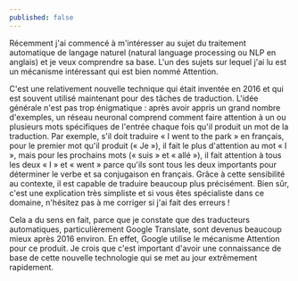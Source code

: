 ```yaml
---
published: false
---
```

Récemment j'ai commencé à m'intéresser au sujet du traitement automatique de langage naturel (natural language processing ou NLP en anglais) et je veux comprendre sa base. L'un des sujets sur lequel j'ai lu est un mécanisme intéressant qui est bien nommé Attention.

C'est une relativement nouvelle technique qui était inventée en 2016 et qui est souvent utilisé maintenant pour des tâches de traduction. L'idée générale n'est pas trop énigmatique : après avoir appris un grand nombre d'exemples, un réseau neuronal comprend comment faire attention à un ou plusieurs mots spécifiques de l'entrée chaque fois qu'il produit un mot de la traduction. Par exemple, s'il doit traduire « I went to the park » en français, pour le premier mot qu'il produit (« Je »), il fait le plus d'attention au mot « I », mais pour les prochains mots (« suis » et « allé »), il fait attention à tous les deux « I » et « went » parce qu'ils sont tous les deux importants pour déterminer le verbe et sa conjugaison en français. Grâce à cette sensibilité au contexte, il est capable de traduire beaucoup plus précisément. Bien sûr, c'est une explication très simpliste et si vous êtes spécialiste dans ce domaine, n'hésitez pas à me corriger si j'ai fait des erreurs !

Cela a du sens en fait, parce que je constate que des traducteurs automatiques, particulièrement Google Translate, sont devenus beaucoup mieux après 2016 environ. En effet, Google utilise le mécanisme Attention pour ce produit. Je crois que c'est important d'avoir une connaissance de base de cette nouvelle technologie qui se met au jour extrêmement rapidement.